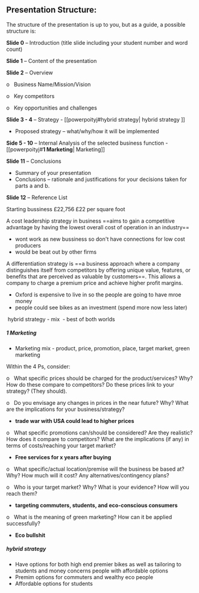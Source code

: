 ## Presentation Structure:

The structure of the presentation is up to you, but as a guide, a possible structure is:

**Slide 0** – Introduction (title slide including your student number and word count)

**Slide 1** – Content of the presentation

**Slide 2** – Overview

o   Business Name/Mission/Vision

o   Key competitors

o   Key opportunities and challenges

**Slide 3 - 4** – Strategy - [[powerpoityj#hybrid strategy| hybrid strategy ]]

- Proposed strategy – what/why/how it will be implemented

**Side 5 - 10** – Internal Analysis of the selected business function - [[powerpoityj#**1 Marketing**| Marketing]]

**Slide 11** – Conclusions

- Summary of your presentation
- Conclusions – rationale and justifications for your decisions taken for parts a and b.

**Slide 12** – Reference List




Starting bussiness 
£22,756
£22 per square foot



A cost leadership strategy in business ==aims to gain a competitive advantage by having the lowest overall cost of operation in an industry==
- wont work as new bussiness so don't have connections for low cost  producers
- would be beat out by other firms

A differentiation strategy is ==a business approach where a company distinguishes itself from competitors by offering unique value, features, or benefits that are perceived as valuable by customers==. This allows a company to charge a premium price and achieve higher profit margins.
- Oxford is expensive to live in so the people are going to have mroe money
- people could see bikes as an investment (spend more now less later)

 hybrid strategy - mix
 - best of both worlds 


##### 1 Marketing
- Marketing mix - product, price, promotion, place, target market, green marketing

Within the 4 Ps, consider:

o   What specific prices should be charged for the product/services? Why? How do these compare to competitors? Do these prices link to your strategy? (They should).

o   Do you envisage any changes in prices in the near future? Why? What are the implications for your business/strategy?
- **trade war with USA could lead to higher prices** 

o   What specific promotions can/should be considered? Are they realistic? How does it compare to competitors? What are the implications (if any) in terms of costs/reaching your target market?
- **Free services for x years after buying** 

o   What specific/actual location/premise will the business be based at? Why? How much will it cost? Any alternatives/contingency plans?

o   Who is your target market? Why? What is your evidence? How will you reach them?
- **targeting commuters, students, and eco-conscious consumers**

o   What is the meaning of green marketing? How can it be applied successfully?
- **Eco bullshit**



##### hybrid strategy 
- Have options for both high end premier bikes as well as tailoring to students and money concerns people with affordable options 
- Premim options for commuters and wealthy eco people
- Affordable options for students 